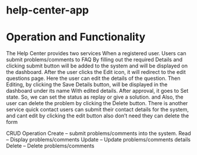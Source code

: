 # help-center-app


<h1> Operation and Functionality</h1>
The Help Center provides two services When a registered user. Users can submit problems/comments to FAQ By filling out the required Details and clicking submit button will be added to the system and will be displayed on the dashboard. After the user clicks the Edit icon, it will redirect to the edit questions page. Here the user can edit the details of the question. Then Editing, by clicking the Save Details button, will be displayed in the dashboard under its name With edited details. After approval, it goes to Set state. So, we can set the status as replay or give a solution. and Also, the user can delete the problem by clicking the Delete button.
There is another service quick contact users can submit their contact details for the system, and cant edit by clicking the edit button also  don’t need they can delete the form


CRUD Operation
Create – submit problems/comments into the system. 
Read – Display problems/comments 
Update – Update problems/comments details 
Delete – Delete problems/comments
